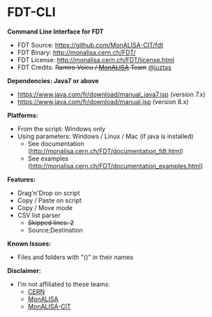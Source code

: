 FDT-CLI
=======

**Command Line Interface for FDT**
  - FDT Source: https://github.com/MonALISA-CIT/fdt
  - FDT Binary: http://monalisa.cern.ch/FDT/
  - FDT License: http://monalisa.cern.ch/FDT/license.html
  - FDT Credits: ~~Ramiro Voicu / [MonALISA](http://monalisa.cern.ch/monalisa.html) Team~~ [@juztas](https://github.com/juztas)

**Dependencies: Java7 or above**
  - https://www.java.com/fr/download/manual_java7.jsp (version 7.x)
  - https://www.java.com/fr/download/manual.jsp (version 8.x)

**Platforms:**
  - From the script: Windows only
  - Using parameters: Windows / Linux / Mac (if java is installed)
    - See documentation (http://monalisa.cern.ch/FDT/documentation_fdt.html)
    - See examples (http://monalisa.cern.ch/FDT/documentation_examples.html)

**Features:**
  - Drag'n'Drop on script
  - Copy / Paste on script
  - Copy / Move mode
  - CSV list parser
    - ~~Skipped lines: 2~~
    - Source;Destination

**Known Issues:**
  - Files and folders with "()" in their names

**Disclaimer:**
  - I'm not affiliated to these teams:
    * [CERN](http://cern.ch)
    * [MonALISA](http://monalisa.cern.ch/monalisa.html)
    * [MonALISA-CIT](https://github.com/MonALISA-CIT/fdt)
